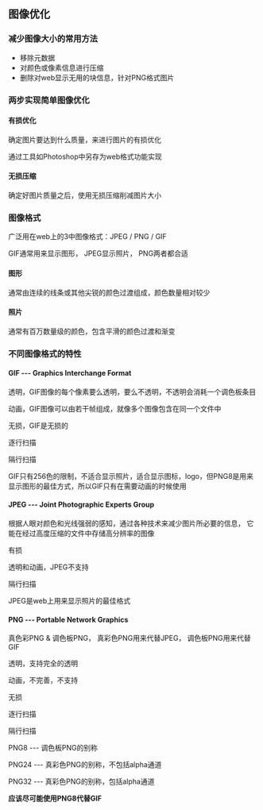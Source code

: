 ## 图像优化

### 减少图像大小的常用方法

- 移除元数据
- 对颜色或像素信息进行压缩
- 删除对web显示无用的块信息，针对PNG格式图片

### 两步实现简单图像优化

#### 有损优化

确定图片要达到什么质量，来进行图片的有损优化

通过工具如Photoshop中另存为web格式功能实现

#### 无损压缩

确定好图片质量之后，使用无损压缩削减图片大小

### 图像格式

广泛用在web上的3中图像格式：JPEG / PNG / GIF

GIF通常用来显示图形， JPEG显示照片， PNG两者都合适

#### 图形

通常由连续的线条或其他尖锐的颜色过渡组成，颜色数量相对较少

#### 照片

通常有百万数量级的颜色，包含平滑的颜色过渡和渐变

### 不同图像格式的特性

#### GIF --- Graphics Interchange Format

透明，GIF图像的每个像素要么透明，要么不透明，不透明会消耗一个调色板条目

动画，GIF图像可以由若干帧组成，就像多个图像包含在同一个文件中

无损，GIF是无损的

逐行扫描

隔行扫描

GIF只有256色的限制，不适合显示照片，适合显示图标，logo，但PNG8是用来显示图形的最佳方式，所以GIF只有在需要动画的时候使用

#### JPEG --- Joint Photographic Experts Group

根据人眼对颜色和光线强弱的感知，通过各种技术来减少图片所必要的信息， 它能在经过高度压缩的文件中存储高分辨率的图像

有损

透明和动画，JPEG不支持

隔行扫描

JPEG是web上用来显示照片的最佳格式

#### PNG --- Portable Network Graphics

真色彩PNG & 调色板PNG， 真彩色PNG用来代替JPEG， 调色板PNG用来代替GIF

透明，支持完全的透明

动画，不完善，不支持

无损

逐行扫描

隔行扫描

PNG8 --- 调色板PNG的别称

PNG24 --- 真彩色PNG的别称，不包括alpha通道

PNG32 --- 真彩色PNG的别称，包括alpha通道

**应该尽可能使用PNG8代替GIF**
